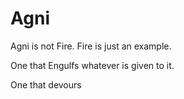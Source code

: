# Agni

Agni is not Fire. Fire is just an example.

One that Engulfs whatever is given to it.

One that devours

